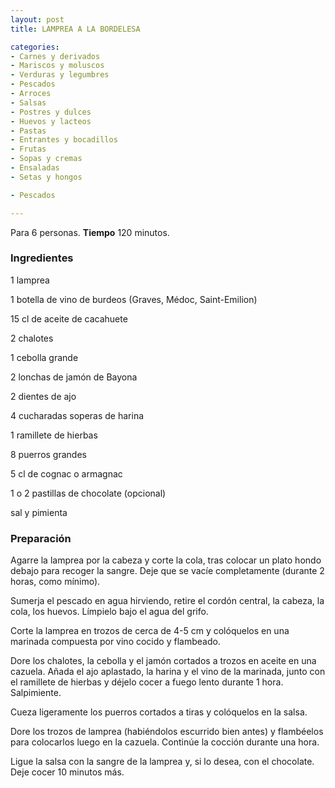 ```yaml
---
layout: post
title: LAMPREA A LA BORDELESA

categories:
- Carnes y derivados
- Mariscos y moluscos
- Verduras y legumbres
- Pescados
- Arroces
- Salsas
- Postres y dulces
- Huevos y lacteos
- Pastas
- Entrantes y bocadillos
- Frutas
- Sopas y cremas
- Ensaladas
- Setas y hongos

- Pescados

---
```

Para 6 personas.
<b>Tiempo</b> 120 minutos.

<h3>Ingredientes</h3>

1 lamprea

1 botella de vino de burdeos (Graves, Médoc, Saint-Emilion)

15 cl de aceite de cacahuete

2 chalotes

1 cebolla grande

2 lonchas de jamón de Bayona

2 dientes de ajo

4 cucharadas soperas de harina

1 ramillete de hierbas

8 puerros grandes

5 cl de cognac o armagnac

1 o 2 pastillas de chocolate (opcional)

sal y pimienta

<h3>Preparación</h3>

Agarre la lamprea por la cabeza y corte la cola, tras colocar un plato hondo debajo para recoger la sangre. Deje que se vacíe completamente (durante 2 horas, como mínimo).

Sumerja el pescado en agua hirviendo, retire el cordón central, la cabeza, la cola, los huevos. Límpielo bajo el agua del grifo.

Corte la lamprea en trozos de cerca de 4-5 cm y colóquelos en una marinada compuesta por vino cocido y flambeado.

Dore los chalotes, la cebolla y el jamón cortados a trozos en aceite en una cazuela. Añada el ajo aplastado, la harina y el vino de la marinada, junto con el ramillete de hierbas y déjelo cocer a fuego lento durante 1 hora. Salpimiente.

Cueza ligeramente los puerros cortados a tiras y colóquelos en la salsa.

Dore los trozos de lamprea (habiéndolos escurrido bien antes) y flambéelos para colocarlos luego en la cazuela. Continúe la cocción durante una hora.

Ligue la salsa con la sangre de la lamprea y, si lo desea, con el chocolate. Deje cocer 10 minutos más.

